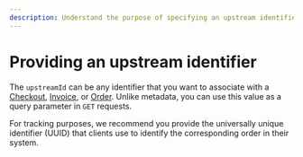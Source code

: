 ```yaml
---
description: Understand the purpose of specifying an upstream identifier.
---
```


# Providing an upstream identifier

The `upstreamId` can be any identifier that you want to associate with a [Checkout](https://www.digitalriver.com/docs/digital-river-api-reference/#tag/Checkouts), [Invoice](https://www.digitalriver.com/docs/digital-river-api-reference/#tag/Invoices), or [Order](https://www.digitalriver.com/docs/digital-river-api-reference/#tag/Orders). Unlike metadata, you can use this value as a query parameter in `GET` requests.

For tracking purposes, we recommend you provide the universally unique identifier (UUID) that clients use to identify the corresponding order in their system.
